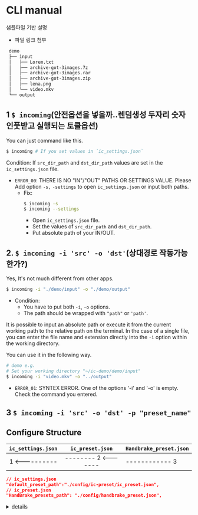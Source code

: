 # CLI manual
샘플파일 기반 설명
- 파일 링크 첨부
```bash
 demo
 ├── input
 │   ├── Lorem.txt
 │   ├── archive-got-3images.7z
 │   ├── archive-got-3images.rar
 │   ├── archive-got-3images.zip
 │   ├── lena.png
 │   └── video.mkv
 └── output
```

## 1 `$ incoming`(안전옵션을 넣을까..렌덤생성 두자리 숫자 인풋받고 실행되는 토클옵션)
You can just command like this. 
```bash
$ incoming # If you set values in `ic_settings.json`
```
Condition: If `src_dir_path` and `dst_dir_path` values are set in the `ic_settings.json` file.
- `ERROR_00`: THERE IS NO "IN"/"OUT" PATHS OR SETTINGS VALUE. Please Add option `-s,` `-settings` to open `ic_settings.json` or input both paths.
    - Fix: 
        ```bash
        $ incoming -s
        $ incoming --settings
        ```
        - Open `ic_settings.json` file. 
        - Set the values of `src_dir_path` and `dst_dir_path`. 
        - Put absolute path of your IN/OUT. 

## 2. `$ incoming -i 'src' -o 'dst'`(상대경로 작동가능한가?)
Yes, It's not much different from other apps.
```bash
$ incoming -i "./demo/input" -o "./demo/output"
```
- Condition: 
    - You have to put both `-i`, `-o` options. 
    - The path should be wrapped with `"path"` or `'path'`. 

 It is possible to input an absolute path or execute it from the current working path to the relative path on the terminal. In the case of a single file, you can enter the file name and extension directly into the `-i` option within the working directory.

You can use it in the following way. 
```bash
# demo e.g.
# Set your working directory "~/ic-demo/demo/input"
$ incoming -i "video.mkv" -o "../output"
```
- `ERROR_01`: SYNTEX ERROR. One of the options '-i' and '-o' is empty. Check the command you entered.

## 3 `$ incoming -i 'src' -o 'dst' -p "preset_name"` 



<!-- 다른데 옮겨야할꺼 -->

## Configure Structure
| `ic_settings.json` | `ic_preset.json` | `Handbrake_preset.json` |
|-:|:-:|-|
|1 <----------|-------- 2 <-------|------------ 3|

```json
// ic_settings.json
"default_preset_path":"./config/ic-preset/ic_preset.json",
// ic_preset.json
"HandBrake_presets_path": "./config/handbrake_preset.json",
```

 <details>
<summary>details</summary>

<!-- summary 아래 한칸 공백 두어야함 -->
### 접은 제목
접은 내용
</details>